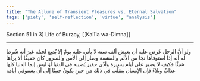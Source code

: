 ```yaml
---
title: "The Allure of Transient Pleasures vs. Eternal Salvation"
tags: ['piety', 'self-reflection', 'virtue', "analysis"]
---
```


 Section 51 in 3) Life of Burzoy, [[Kalīla wa-Dimna]]

---
ولو أنَّ الرجل عُرِض عليه أن يعيش ألف سنة لا يأتي عليه يومٌ إلا بُضِع لحمُه غيرَ أنه شُرِط له أنه إذا استوفاها نجا من الألم والمشقة وصار إلى الأمن والسرور كان حقيقًا ألا يراها شيئًا فكيف لا يصبر على أيام يسيرة وأذًى حقير يُصيبه في الدنيا أوَ ليس إنما الدنيا كلها عذابٌ وبلاءٌ فإن الإنسان يتقلَّب في ذلك من حينِ يكونُ جنينًا إلى أن يستوفي أيامه
